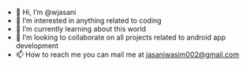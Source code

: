 - 👋 Hi, I’m @wjasani
- 👀 I’m interested in anything related to coding
- 🌱 I’m currently learning about this world
- 💞️ I’m looking to collaborate on all projects related to android app development
- 📫 How to reach me 
          you can mail me at jasaniwasim002@gmail.com

<!---
wjasani/wjasani is a ✨ special ✨ repository because its `README.md` (this file) appears on your GitHub profile.
You can click the Preview link to take a look at your changes.
--->
